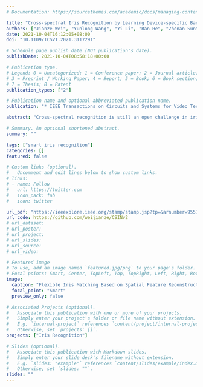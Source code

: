 ```yaml
---
# Documentation: https://sourcethemes.com/academic/docs/managing-content/

title: "Cross-spectral Iris Recognition by Learning Device-specific Band"
authors: ["Jianze Wei", "Yunlong Wang", "Yi Li", "Ran He", "Zhenan Sun"]
date: 2021-10-04T16:12:05+08:00
doi: "10.1109/TCSVT.2021.3117291"

# Schedule page publish date (NOT publication's date).
publishDate: 2021-10-04T08:58:18+00:00

# Publication type.
# Legend: 0 = Uncategorized; 1 = Conference paper; 2 = Journal article;
# 3 = Preprint / Working Paper; 4 = Report; 5 = Book; 6 = Book section;
# 7 = Thesis; 8 = Patent
publication_types: ["2"]

# Publication name and optional abbreviated publication name.
publication: "* IEEE Transactions on Circuits and Systems for Video Technology (TCSVT)*"

abstract: "Cross-spectral recognition is still an open challenge in iris recognition. In cross-spectral iris recognition, there exist distinct device-specific bands between near-infrared (NIR) and visible (VIS) images, resulting in the distribution gap between samples from different spectra and thus severe degradation in recognition performance. To tackle this problem, we propose a new cross-spectral iris recognition method to learn spectral-invariant features by estimating device-specific bands. In the proposed method, Gabor Trident Network (GTN) first utilizes the Gabor function’s priors to perceive iris textures under different spectra, and then codes the device-specific band as the residual component to assist the generation of spectral-invariant features. By investigating the device-specific band, GTN effectively reduces the impact of device-specific bands on identity features. Besides, we make three efforts to further reduce the distribution gap. First, Spectral Adversarial Network (SAN) adopts a class-level adversarial strategy to align feature distributions. Second, Sample-Anchor (SA) loss upgrades triplet loss by pulling samples to their class center and pushing away from other class centers. Third, we develop a higher-order alignment loss to measures the distribution gap according to space bases and distribution shapes. Extensive experiments on five iris datasets demonstrate the efficacy of our proposed method for cross-spectral iris recognition."

# Summary. An optional shortened abstract.
summary: ""

tags: ["smart iris recognition"]
categories: []
featured: false

# Custom links (optional).
#   Uncomment and edit lines below to show custom links.
# links:
# - name: Follow
#   url: https://twitter.com
#   icon_pack: fab
#   icon: twitter

url_pdf: "https://ieeexplore.ieee.org/stamp/stamp.jsp?tp=&arnumber=9557317"
url_code: https://github.com/weijianze/CSINv2
# url_dataset:
# url_poster:
# url_project:
# url_slides:
# url_source:
# url_video:

# Featured image
# To use, add an image named `featured.jpg/png` to your page's folder. 
# Focal points: Smart, Center, TopLeft, Top, TopRight, Left, Right, BottomLeft, Bottom, BottomRight.
image:
  caption: "Flexible Iris Matching Based on Spatial Feature Reconstruction"
  focal_point: "Smart"
  preview_only: false

# Associated Projects (optional).
#   Associate this publication with one or more of your projects.
#   Simply enter your project's folder or file name without extension.
#   E.g. `internal-project` references `content/project/internal-project/index.md`.
#   Otherwise, set `projects: []`.
projects: ["Iris Recognition"]

# Slides (optional).
#   Associate this publication with Markdown slides.
#   Simply enter your slide deck's filename without extension.
#   E.g. `slides: "example"` references `content/slides/example/index.md`.
#   Otherwise, set `slides: ""`.
slides: ""
---
```

